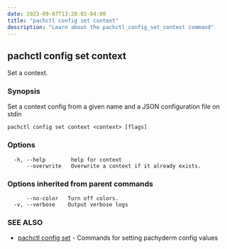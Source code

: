 ```yaml
---
date: 2023-09-07T13:28:03-04:00
title: "pachctl config set context"
description: "Learn about the pachctl_config_set_context command"
---
```


## pachctl config set context

Set a context.

### Synopsis

Set a context config from a given name and a JSON configuration file on stdin

```
pachctl config set context <context> [flags]
```

### Options

```
  -h, --help        help for context
      --overwrite   Overwrite a context if it already exists.
```

### Options inherited from parent commands

```
      --no-color   Turn off colors.
  -v, --verbose    Output verbose logs
```

### SEE ALSO

* [pachctl config set](../pachctl_config_set)	 - Commands for setting pachyderm config values

